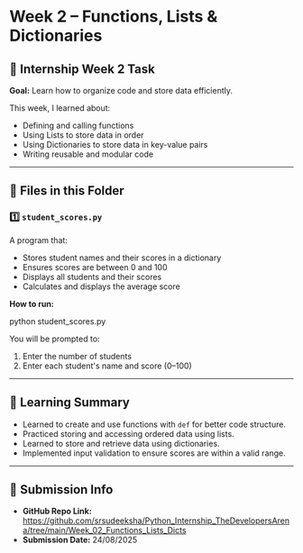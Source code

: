 # Week 2 – Functions, Lists & Dictionaries

## 📅 Internship Week 2 Task
**Goal:** Learn how to organize code and store data efficiently.  

This week, I learned about:
- Defining and calling functions
- Using Lists to store data in order
- Using Dictionaries to store data in key-value pairs
- Writing reusable and modular code

---

## 📂 Files in this Folder

### 1️⃣ `student_scores.py`
A program that:
- Stores student names and their scores in a dictionary
- Ensures scores are between 0 and 100
- Displays all students and their scores
- Calculates and displays the average score

**How to run:**

python student_scores.py

You will be prompted to:
1. Enter the number of students
2. Enter each student's name and score (0–100)

---

## 📝 Learning Summary
- Learned to create and use functions with `def` for better code structure.
- Practiced storing and accessing ordered data using lists.
- Learned to store and retrieve data using dictionaries.
- Implemented input validation to ensure scores are within a valid range.

---

## 📌 Submission Info
- **GitHub Repo Link:** https://github.com/srsudeeksha/Python_Internship_TheDevelopersArena/tree/main/Week_02_Functions_Lists_Dicts
- **Submission Date:** 24/08/2025

